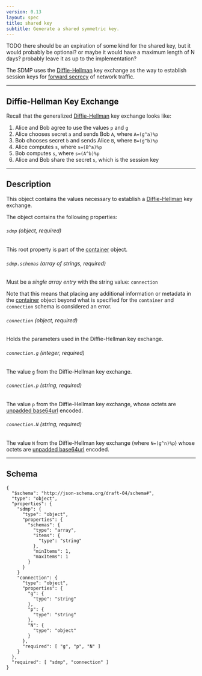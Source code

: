 ```yaml
---
version: 0.13
layout: spec
title: shared key
subtitle: Generate a shared symmetric key.
---
```



TODO there should be an expiration of some kind for the shared key,
but it would probably be optional? or maybe it would have a maximum
length of N days? probably leave it as up to the implementation?




The SDMP uses the [Diffie-Hellman][w_dh] key exchange as the way to
establish session keys for [forward secrecy][w_forward] of network traffic.

---

## Diffie-Hellman Key Exchange

Recall that the generalized [Diffie-Hellman][w_dh] key exchange looks like:

1. Alice and Bob agree to use the values `p` and `g`
2. Alice chooses secret `a` and sends Bob `A`, where `A=(g^a)%p`
3. Bob chooses secret `b` and sends Alice `B`, where `B=(g^b)%p`
4. Alice computes `s`, where `s=(B^a)%p`
5. Bob computes `s`, where `s=(A^b)%p`
6. Alice and Bob share the secret `s`, which is the session key

---

## Description

This object contains the values necessary to establish a [Diffie-Hellman][w_dh]
key exchange.

The object contains the following properties:

###### `sdmp` *(object, required)*

This root property is part of the [container](../../core/container) object.

###### `sdmp.schemas` *(array of strings, required)*

Must be a *single array entry* with the string value: `connection`

Note that this means that placing any additional information or metadata in the
[container](../../core/container) object beyond what is specified for the `container`
and `connection` schema is considered an error.

###### `connection` *(object, required)*

Holds the parameters used in the Diffie-Hellman key exchange.

###### `connection.g` *(integer, required)*

The value `g` from the Diffie-Hellman key exchange.

###### `connection.p` *(string, required)*

The value `p` from the Diffie-Hellman key exchange, whose octets are
[unpadded base64url][base64] encoded.

###### `connection.N` *(string, required)*

The value `N` from the Diffie-Hellman key exchange (where `N=(g^n)%p`) whose
octets are [unpadded base64url][base64] encoded.

---

## Schema

	{
	  "$schema": "http://json-schema.org/draft-04/schema#",
	  "type": "object",
	  "properties": {
	    "sdmp": {
	      "type": "object",
	      "properties": {
	        "schemas": {
	          "type": "array",
	          "items": {
	          	"type": "string"
	          },
	          "minItems": 1,
	          "maxItems": 1
	        }
	      }
	    }
	    "connection": {
	      "type": "object",
	      "properties": {
	        "g": {
	          "type": "string"
	        },
	        "p": {
	          "type": "string"
	        },
	        "N": {
	          "type": "object"
	        }
	      },
	      "required": [ "g", "p", "N" ]
	    }
	  },
	  "required": [ "sdmp", "connection" ]
	}


[w_dh]: https://en.wikipedia.org/wiki/Diffie%E2%80%93Hellman_key_exchange
[w_forward]: https://en.wikipedia.org/wiki/Forward_secrecy
[base64]: https://tools.ietf.org/html/rfc4648#section-5
